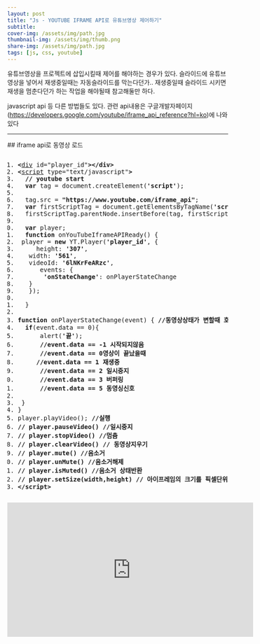 ```yaml
---
layout: post
title: "Js - YOUTUBE IFRAME API로 유튜브영상 제어하기"
subtitle: 
cover-img: /assets/img/path.jpg
thumbnail-img: /assets/img/thumb.png
share-img: /assets/img/path.jpg
tags: [js, css, youtube]
---
```

<p>유튜브영상을 프로젝트에 삽입시킬때 제어를 해야하는 경우가 있다. 슬라이드에 유튜브영상을 넣어서 재생중일때는 자동슬라이드를 막는다던가.. 재생중일때 슬라이드 시키면 재생을 멈춘다던가 하는 작업을 해야될때 참고해둘만 하다.</p>
<!--more-->
<p>javascript api 등 다른 방법들도 있다. 관련 api내용은 구글개발자페이지(<a href="https://developers.google.com/youtube/iframe_api_reference?hl=ko" target="_blank" title="새창">https://developers.google.com/youtube/iframe_api_reference?hl=ko</a>)에 나와있다</p>
<hr>
## iframe api로 동영상 로드
<pre class="html cH_kip"><ol><li class="odd"><span><b class="group">&lt;</b><a href="http://tranbot.net/html5/grouping-content.html#the-div-element" class="group">div</a> id="player_id"<b class="group">&gt;</b><b class="group">&lt;/div</b><b class="group">&gt;</b></span></li><li class="even"><span><b class="meta">&lt;</b><a href="http://tranbot.net/html5/scripting-1.html#script" class="meta">script</a> type="text/javascript"<b class="meta">&gt;</b></span></li><li class="odd"><span>  <b class="comment">// youtube start</b></span></li><li class="even"><span>  <b class="js">var</b> tag = document.createElement(<b class="jsString">'script'</b>);</span></li><li class="odd fifth"><span></span></li><li class="even"><span>  tag.src = <b class="jsString">"https://www.youtube.com/iframe_api"</b>;</span></li><li class="odd"><span>  <b class="js">var</b> firstScriptTag = document.getElementsByTagName(<b class="jsString">'script'</b>)[0];</span></li><li class="even"><span>  firstScriptTag.parentNode.insertBefore(tag, firstScriptTag);</span></li><li class="odd"><span></span></li><li class="even fifth"><span>  <b class="js">var</b> player;</span></li><li class="odd"><span>  <b class="js">function</b> onYouTubeIframeAPIReady() {</span></li><li class="even"><span>	player = <b class="js">new</b> YT.Player(<b class="jsString">'player_id'</b>, {</span></li><li class="odd"><span>	  height: <b class="jsString">'307'</b>,</span></li><li class="even"><span>	  width: <b class="jsString">'561'</b>,</span></li><li class="odd fifth"><span>	  videoId: <b class="jsString">'6lNKrFeARzc'</b>,</span></li><li class="even"><span>	  events: {</span></li><li class="odd"><span>		<b class="jsString">'onStateChange'</b>: onPlayerStateChange</span></li><li class="even"><span>	  }</span></li><li class="odd"><span>	});</span></li><li class="even fifth"><span></span></li><li class="odd"><span>  }</span></li><li class="even"><span>  </span></li><li class="odd"><span><b class="js">function</b> onPlayerStateChange(event) { <b class="comment">//동영상상태가 변할때 호출됨</b></span></li><li class="even"><span>	<b class="js">if</b>(event.data == 0){</span></li><li class="odd fifth"><span>		alert(<b class="jsString">'끝'</b>);</span></li><li class="even"><span>		<b class="comment">//event.data == -1 시작되지않음</b></span></li><li class="odd"><span>		<b class="comment">//event.data == 0영상이 끝났을때</b></span></li><li class="even"><span>		<b class="comment">//event.data == 1 재생중</b></span></li><li class="odd"><span>		<b class="comment">//event.data == 2 일시중지</b></span></li><li class="even fifth"><span>		<b class="comment">//event.data == 3 버퍼링</b></span></li><li class="odd"><span>		<b class="comment">//event.data == 5 동영싱신호</b></span></li><li class="even"><span></span></li><li class="odd"><span>	}</span></li><li class="even"><span>}</span></li><li class="odd fifth"><span>player.playVideo(); <b class="comment">//실행</b></span></li><li class="even"><span><b class="comment">// player.pauseVideo() //일시중지</b></span></li><li class="odd"><span><b class="comment">// player.stopVideo() //멈춤</b></span></li><li class="even"><span><b class="comment">// player.clearVideo() // 동영상지우기</b></span></li><li class="odd"><span><b class="comment">// player.mute() //음소거</b></span></li><li class="even fifth"><span><b class="comment">// player.unMute() //음소거해제</b></span></li><li class="odd"><span><b class="comment">// player.isMuted() //음소거 상태반환</b></span></li><li class="even"><span><b class="comment">// player.setSize(width,height) // 아이프레임의 크기를 픽셀단위로 설정</b></span></li><li class="odd"><span><b class="meta">&lt;/script</b><b class="meta">&gt;</b></span></li></ol></pre>
<iframe id="player_id" frameborder="0" allowfullscreen="1" allow="accelerometer; autoplay; clipboard-write; encrypted-media; gyroscope; picture-in-picture" title="YouTube video player" width="561" height="307" src="https://www.youtube.com/embed/6lNKrFeARzc?enablejsapi=1&amp;origin=http%3A%2F%2Fkyouyoum.cafe24.com&amp;widgetid=1"></iframe>
<p><script type="text/javascript">
// youtube start
var tag = document.createElement('script');tag.src = "https://www.youtube.com/iframe_api";var firstScriptTag = document.getElementsByTagName('script')[0];firstScriptTag.parentNode.insertBefore(tag, firstScriptTag);var player;
function onYouTubeIframeAPIReady() {player = new YT.Player('player_id', {height: '307',width: '561',videoId: '6lNKrFeARzc',events: {'onStateChange': onPlayerStateChange}});}
function onPlayerStateChange(event) {if(event.data == 0){alert('끝');}}
player.playVideo(); //실행
</script></p>